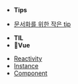 - **Tips**
* [문서화를 위한 작은 tip](/etc/tips.md)
- **TIL**
- **🐹Vue**
* [Reactivity](/TIL/vue-reactivity.md)
* [Instance](/TIL/vue-instance.md)
* [Component](/TIL/vue-component.md)
